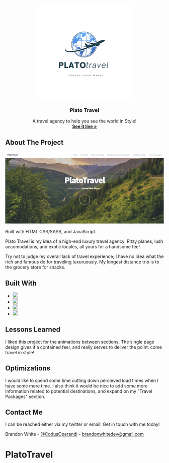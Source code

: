<a name="readme-top"></a>

<!-- PROJECT LOGO -->
<br />
<div align="center">
  <a href="https://platotravel.netlify.app/">
    <img src="images/Plato.png" alt="PlatoLogo" width="300" height="300">
  </a>

  <h3 align="center">Plato Travel</h3>

  <p align="center">
    A travel agency to help you see the world in Style!
    <br />
    <a href="https://platotravel.netlify.app/"><strong>See it live »</strong></a>
    <br />
   
</div>

<!-- ABOUT THE PROJECT -->

## About The Project

<span align="center">[![Plato Travel][product-screenshot]](https://platotravel.netlify.app/)</span>

Built with HTML CSS/SASS, and JavaScript.

Plato Travel is my idea of a high-end luxury travel agency. Ritzy planes, lush accomodations, and exotic locales, all yours for a handsome fee!

Try not to judge my overall lack of travel experience; I have no idea what the rich and famous do for traveling luxuruously. My longest distance trip is to the grocery store for snacks.

## Built With

- <img src="https://img.shields.io/static/v1?label=|&message=HTML5&color=a33550&style=plastic&logo=html5"/>
- <img src="https://img.shields.io/static/v1?label=|&message=CSS3&color=a33550&style=plastic&logo=css3"/>
- <img src="https://img.shields.io/static/v1?label=|&message=SASS&color=2b625f&style=plastic&logo=sass"/>
- <img src="https://img.shields.io/static/v1?label=|&message=JAVASCRIPT&color=35a34d&style=plastic&logo=javascript"/>

## Lessons Learned

I liked this project for the animations between sections. The single page design gives it a contained feel, and really serves to deliver the point; come travel in style!

## Optimizations

I would like to spend some time cutting down percieved load times when I have some more time. I also think it would be nice to add some more information related to potential destinations, and expand on my "Travel Packages" section.

<!-- CONTACT -->

## Contact Me

I can be reached either via my twitter or email! Get in touch with me today!

Brandon White - [@CodusOperandi](https://twitter.com/CodusOperandi) - brandonwhitedev@gmail.com

<!-- Project Link: [https://github.com/leroiafonse/PlatoTravel](https://github.com/leroialfonse/PlatoTravel) -->

<!-- MARKDOWN LINKS & IMAGES -->
<!-- https://www.markdownguide.org/basic-syntax/#reference-style-links -->

[contributors-shield]: https://img.shields.io/github/contributors/othneildrew/Best-README-Template.svg?style=for-the-badge
[contributors-url]: https://github.com/othneildrew/Best-README-Template/graphs/contributors
[forks-shield]: https://img.shields.io/github/forks/othneildrew/Best-README-Template.svg?style=for-the-badge
[forks-url]: https://github.com/othneildrew/Best-README-Template/network/members
[stars-shield]: https://img.shields.io/github/stars/othneildrew/Best-README-Template.svg?style=for-the-badge
[stars-url]: https://github.com/othneildrew/Best-README-Template/stargazers
[issues-shield]: https://img.shields.io/github/issues/othneildrew/Best-README-Template.svg?style=for-the-badge
[issues-url]: https://github.com/othneildrew/Best-README-Template/issues
[license-shield]: https://img.shields.io/github/license/othneildrew/Best-README-Template.svg?style=for-the-badge
[license-url]: https://github.com/othneildrew/Best-README-Template/blob/master/LICENSE.txt
[linkedin-shield]: https://img.shields.io/badge/-LinkedIn-black.svg?style=for-the-badge&logo=linkedin&colorB=555
[linkedin-url]: https://linkedin.com/in/othneildrew
[product-screenshot]: images/Plato-Travel-Spread-Your-Wings.png
[next.js]: https://img.shields.io/badge/next.js-000000?style=for-the-badge&logo=nextdotjs&logoColor=white
[next-url]: https://nextjs.org/
[react.js]: https://img.shields.io/badge/React-20232A?style=for-the-badge&logo=react&logoColor=61DAFB
[react-url]: https://reactjs.org/
[vue.js]: https://img.shields.io/badge/Vue.js-35495E?style=for-the-badge&logo=vuedotjs&logoColor=4FC08D
[vue-url]: https://vuejs.org/
[angular.io]: https://img.shields.io/badge/Angular-DD0031?style=for-the-badge&logo=angular&logoColor=white
[angular-url]: https://angular.io/
[svelte.dev]: https://img.shields.io/badge/Svelte-4A4A55?style=for-the-badge&logo=svelte&logoColor=FF3E00
[svelte-url]: https://svelte.dev/
[laravel.com]: https://img.shields.io/badge/Laravel-FF2D20?style=for-the-badge&logo=laravel&logoColor=white
[laravel-url]: https://laravel.com
[bootstrap.com]: https://img.shields.io/badge/Bootstrap-563D7C?style=for-the-badge&logo=bootstrap&logoColor=white
[bootstrap-url]: https://getbootstrap.com
[jquery.com]: https://img.shields.io/badge/jQuery-0769AD?style=for-the-badge&logo=jquery&logoColor=white
[jquery-url]: https://jquery.com

# PlatoTravel
